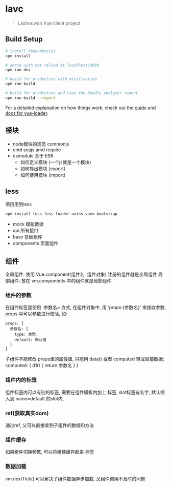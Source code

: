 # lavc

> Lashouwan Vue client project

## Build Setup

``` bash
# install dependencies
npm install

# serve with hot reload at localhost:8080
npm run dev

# build for production with minification
npm run build

# build for production and view the bundle analyzer report
npm run build --report
```

For a detailed explanation on how things work, check out the [guide](http://vuejs-templates.github.io/webpack/) and [docs for vue-loader](http://vuejs.github.io/vue-loader).


## 模块
- node模块的规范 commonjs
- cmd seajs amd require
- esmodule 基于 ES6
  - 如何定义模块 (一个js就是一个模块)
  - 如何导出模块 (export)
  - 如何使用模块 (import)


## less
项目用到less
```
npm install less less-loader axios vuex bootstrap
```

- mock 模拟数据
- api 所有接口
- base 基础组件
- components 页面组件

## 组件
全局组件: 使用 Vue.component(组件名, 组件对象) 注册的组件就是全局组件
局部组件: 放在 vm.components 中的组件就是局部组件

### 组件的参数
在组件标签里使用 :参数名= 方式, 在组件对象中, 用 'props:{参数名}' 来接收参数,
props 中可以参数进行校验, 如:
```
props: {
  参数名: {
    type: 类型,
    default: 默认值
  }
}
```
子组件不能修改 props里的属性值, 只能用 data() 或者 computed 转成局部数据;
computed: {
  d1() { return 参数名 }
}

### 组件内的标签
组件标签内可以有别的标签, 需要在组件模板内加上 <slot></slot> 标签, slot标签有名字,
默认插入到 name=default 的slot内,

### ref(获取真实dom)
通过ref, 父可以直接拿到子组件的数据和方法

### 组件缓存
如果组件切换频繁, 可以将组建缓存起来 <keep-alive> 标签

### 数据加载
vm.nextTick() 可以解决子组件数据异步加载, 父组件调用不及时的问题





